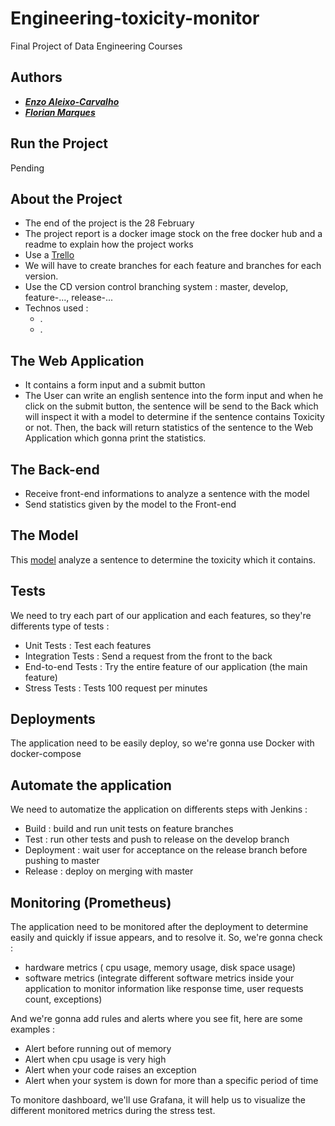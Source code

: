 # Engineering-toxicity-monitor
Final Project of Data Engineering Courses

## Authors
- [***Enzo Aleixo-Carvalho***](https://github.com/ealeixoc-99)
- [***Florian Marques***](https://github.com/MarquesFlorian)

## Run the Project
Pending

## About the Project
- The end of the project is the 28 February
- The project report is a docker image stock on the free docker hub and a readme to explain how the project works
- Use a [Trello](https://trello.com/b/RYurjzNj/tablefeaturerepartition)
- We will have to create branches for each feature and branches for each version.
- Use the CD version control branching system : master, develop, feature-..., release-...
- Technos used :
  - .
  - .

## The Web Application
- It contains a form input and a submit button
- The User can write an english sentence into the form input and when he click on the submit button, the sentence will be send to the Back which will inspect it with a model to determine if the sentence contains Toxicity or not. Then, the back will return statistics of the sentence to the Web Application which gonna print the statistics.

## The Back-end
- Receive front-end informations to analyze a sentence with the model
- Send statistics given by the model to the Front-end

## The Model 
This [model](https://huggingface.co/unitary/toxic-bert) analyze a sentence to determine the toxicity which it contains.



## Tests
We need to try each part of our application and each features, so they're differents type of tests :
- Unit Tests : Test each features
- Integration Tests : Send a request from the front to the back
- End-to-end Tests : Try the entire feature of our application (the main feature)
- Stress Tests : Tests 100 request per minutes

## Deployments
The application need to be easily deploy, so we're gonna use Docker with docker-compose

## Automate the application
We need to automatize the application on differents steps with Jenkins :
- Build : build and run unit tests on feature branches
- Test : run other tests and push to release on the develop branch
- Deployment : wait user for acceptance on the release branch before pushing to master
- Release : deploy on merging with master

## Monitoring (Prometheus)
The application need to be monitored after the deployment to determine easily and quickly if issue appears, and to resolve it.
So, we're gonna check :
- hardware metrics ( cpu usage, memory usage, disk space usage)
- software metrics (integrate different software metrics inside your application to monitor information like response time, user requests count, exceptions)

And we're gonna add rules and alerts where you see fit, here are some examples :
- Alert before running out of memory
- Alert when cpu usage is very high
- Alert when your code raises an exception
- Alert when your system is down for more than a specific period of time

To monitore dashboard, we'll use Grafana, it will help us to visualize the different monitored metrics during the stress test.
